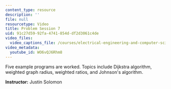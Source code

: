 ```yaml
---
content_type: resource
description: ''
file: null
resourcetype: Video
title: Problem Session 7
uid: 91c27d59-92fa-4741-854d-df2d3061c4de
video_files:
  video_captions_file: /courses/electrical-engineering-and-computer-science/6-006-introduction-to-algorithms-spring-2020/lecture-videos/problem-session-7/WO6vQJ6Rhm8.vtt
video_metadata:
  youtube_id: WO6vQJ6Rhm8
---
```


Five example programs are worked. Topics include Dijkstra algorithm, weighted graph radius, weighted ratios, and Johnson's algorithm.

**Instructor:** Justin Solomon